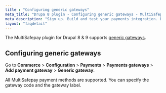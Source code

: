 ```yaml
---
title : "Configuring generic gateways"
meta_title: "Drupa 8 plugin - Configuring generic gateways - MultiSafepay Docs"
meta_description: "Sign up. Build and test your payments integration. Explore our products and services. Use our API reference, SDKs, and wrappers. Get support."
layout: "faqdetail"
---
```


The MultiSafepay plugin for Drupal 8 & 9 supports [generic gateways](/faq/general/generic-gateways/).

## Configuring generic gateways
Go to **Commerce** > **Configuration** > **Payments** > **Payments gateways** > **Add payment gateway** > **Generic gateway**.

All MultiSafepay payment methods are supported. You can specify the gateway code and the gateway label.
